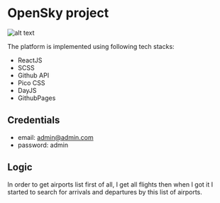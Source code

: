 # OpenSky project
![alt text](https://media.npr.org/assets/img/2021/10/06/gettyimages-1302813215_wide-6c48e5a6aff547d2703693450c4805978de47435-s800-c85.webp)

The platform is implemented using following tech stacks:
* ReactJS
* SCSS
* Github API
* Pico CSS
* DayJS
* GithubPages
## Credentials
* email: admin@admin.com
* password: admin
## Logic

In order to get airports list first of all, I get all flights then when I got it I started to search for 
arrivals and departures by this list of airports.
